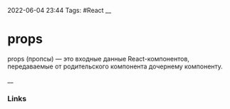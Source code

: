 2022-06-04 23:44
Tags: #React
__
# props
props (пропсы) — это входные данные React-компонентов, передаваемые от родительского компонента дочернему компоненту.


__
### Links
